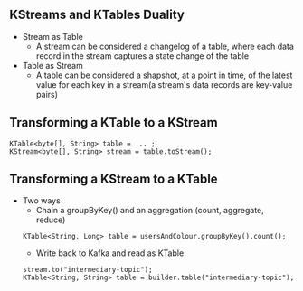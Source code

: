 ## KStreams and KTables Duality
- Stream as Table
    - A stream can be considered a changelog of a table, where each data record in the stream captures a state change of the table
- Table as Stream  
    - A table can be considered a shapshot, at a point in time, of the latest value for each key in a stream(a stream's data records are key-value pairs)  


## Transforming a KTable to a KStream
```
KTable<byte[], String> table = ... ;
KStream<byte[], String> stream = table.toStream();
```

## Transforming a KStream to a KTable
- Two ways
    - Chain a groupByKey() and an aggregation (count, aggregate, reduce)
    ```
    KTable<String, Long> table = usersAndColour.groupByKey().count();

    ```
    - Write back to Kafka and read as KTable
    ```
    stream.to("intermediary-topic");
    KTable<String, String> table = builder.table("intermediary-topic");
    ```